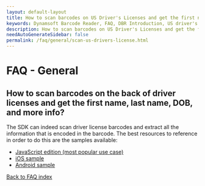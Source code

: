 ```yaml
---
layout: default-layout
title: How to scan barcodes on US Driver's Licenses and get the first name, last name, BOD, etc?
keywords: Dynamsoft Barcode Reader, FAQ, DBR Introduction, US driver's license
description: How to scan barcodes on US Driver's Licenses and get the first name, last name, BOD, etc?
needAutoGenerateSidebar: false
permalink: /faq/general/scan-us-drivers-license.html
---
```


# FAQ - General

## How to scan barcodes on the back of driver licenses and get the first name, last name, DOB, and more info?

The SDK can indeed scan driver license barcodes and extract all the information that is encoded in the barcode. The best resources to reference in order to do this are the samples available:

- [JavaScript edition (most popular use case)](https://github.com/Dynamsoft/dbr-browser-samples/blob/master/4.use-case/2.read-a-drivers-license.html)
- [iOS sample](https://github.com/Dynamsoft/barcode-reader-mobile-samples/tree/main/ios/Swift/Usecase/ReadADriversLicenseSwift)
- [Android sample](https://github.com/Dynamsoft/barcode-reader-mobile-samples/tree/main/android/Usecase/ReadADriversLicense)

[Back to FAQ index](index.md)
